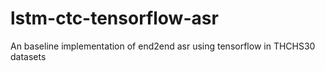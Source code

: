 # lstm-ctc-tensorflow-asr
An baseline implementation of end2end asr using tensorflow in THCHS30 datasets 
